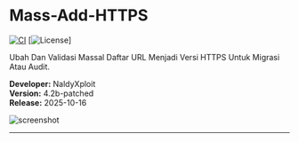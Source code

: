 # Mass-Add-HTTPS

[![CI](https://img.shields.io/github/actions/workflow/status/NaldyXploit-ID/Mass-Add-HTTPS/python.yml?branch=master)](https://github.com/NaldyXploit-ID/Mass-Add-HTTPS/actions) [![License](https://img.shields.io/github/license/NaldyXploit-ID/Mass-Add-HTTPS)]

Ubah Dan Validasi Massal Daftar URL Menjadi Versi HTTPS Untuk Migrasi Atau Audit.

**Developer:** NaldyXploit  
**Version:** 4.2b-patched  
**Release:** 2025-10-16

![screenshot](.github/assets/screenshot.png)

---
